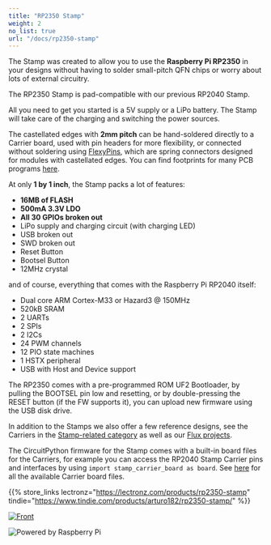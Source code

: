 ```yaml
---
title: "RP2350 Stamp"
weight: 2
no_list: true
url: "/docs/rp2350-stamp"
---
```


The Stamp was created to allow you to use the **Raspberry Pi RP2350** in your designs without having to solder small-pitch QFN chips or worry about lots of external circuitry.

The RP2350 Stamp is pad-compatible with our previous RP2040 Stamp.

All you need to get you started is a 5V supply or a LiPo battery. The Stamp will take care of the charging and switching the power sources.

The castellated edges with **2mm pitch** can be hand-soldered directly to a Carrier board, used with pin headers for more flexibility, or connected without soldering using [FlexyPins](/docs/flexypin), which are spring connectors designed for modules with castellated edges. You can find footprints for many PCB programs [here](https://github.com/solderparty/rp2xxx_stamp_footprints).

At only **1 by 1 inch**, the Stamp packs a lot of features:
* **16MB of FLASH**
* **500mA 3.3V LDO**
* **All 30 GPIOs broken out**
* LiPo supply and charging circuit (with charging LED)
* USB broken out
* SWD broken out
* Reset Button
* Bootsel Button
* 12MHz crystal

and of course, everything that comes with the Raspberry Pi RP2040 itself:
* Dual core ARM Cortex-M33 or Hazard3 @ 150MHz
* 520kB SRAM
* 2 UARTs
* 2 SPIs
* 2 I2Cs
* 24 PWM channels
* 12 PIO state machines
* 1 HSTX peripheral
* USB with Host and Device support

The RP2350 comes with a pre-programmed ROM UF2 Bootloader, by pulling the BOOTSEL pin low and resetting, or by double-pressing the RESET button (if the FW supports it), you can upload new firmware using the USB disk drive.

In addition to the Stamps we also offer a few reference designs, see the Carriers in the [Stamp-related category](/docs/rp2xxx-stamp-related) as well as our [Flux projects](/docs/flux).

The CircuitPython firmware for the Stamp comes with a built-in board files for the Carriers, for example you can access the RP2040 Stamp Carrier pins and interfaces by using `import stamp_carrier_board as board`. See [here](https://github.com/adafruit/circuitpython/tree/main/ports/raspberrypi/boards/solderparty_rp2040_stamp) for all the available Carrier board files.

{{% store_links lectronz="https://lectronz.com/products/rp2350-stamp" tindie="https://www.tindie.com/products/arturo182/rp2350-stamp/" %}}

<div class="text-center">

[![Front](/docs/rp2350-stamp/front.jpg)](/docs/rp2350-stamp/front.jpg)

</div>

<div class="col-4 mx-auto">

![Powered by Raspberry Pi](/powered-by-raspberry-pi.png)

</div>
